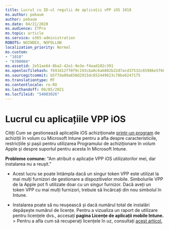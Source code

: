 ```yaml
---
title: Lucrul cu ID-ul regulii de aplicații vPP iOS 1018
ms.author: pebaum
author: pebaum
ms.date: 04/21/2020
ms.audience: ITPro
ms.topic: article
ms.service: o365-administration
ROBOTS: NOINDEX, NOFOLLOW
localization_priority: Normal
ms.custom:
- "1018"
- "6700004"
ms.assetid: 2e51ae64-8ba2-42e1-9e3e-f4aad102c391
ms.openlocfilehash: f693d12ff0f9c193cba0c6a6802b22d7acd37532c65986e5f6613e18c021f06b
ms.sourcegitcommit: b5f7da89a650d2915dc652449623c78be6247175
ms.translationtype: MT
ms.contentlocale: ro-RO
ms.lasthandoff: 08/05/2021
ms.locfileid: "54083026"
---
```

# <a name="working-with-ios-vpp-applications"></a>Lucrul cu aplicațiile VPP iOS

Citiți Cum se gestionează aplicațiile iOS achiziționate [printr-un program](https://docs.microsoft.com/intune/vpp-apps-ios) de achiziții în volum cu Microsoft Intune pentru a afla despre caracteristicile, restricțiile și pașii pentru utilizarea Programului de achiziționare în volum Apple și despre suportul pentru acesta în Microsoft Intune.
  
 **Probleme comune:** "Am atribuit o aplicație VPP iOS utilizatorilor mei, dar instalarea nu a reușit."
  
- Acest lucru se poate întâmpla dacă un singur token VPP este utilizat la mai mulți furnizori de gestionare a dispozitivelor mobile. Simbolurile VPP de la Apple pot fi utilizate doar cu un singur furnizor. Dacă aveți un token VPP cu mai mulți furnizori, trebuie să încărcați din nou simbolul în Intune.

- Instalarea poate să nu reușească și dacă numărul total de instalări depășește numărul de licențe. Pentru a vizualiza un raport de utilizare pentru licențele dvs., accesați **pagina Licențe de aplicații mobile Intune.** \>  Pentru a afla cum să recuperați licențele în uz, consultați [acest articol.](https://docs.microsoft.com/intune/vpp-apps-ios#revoking-app-licenses-and-deleting-tokens)
